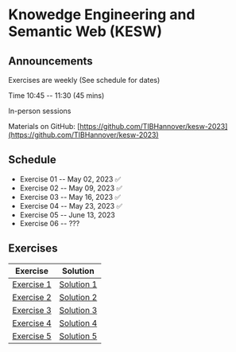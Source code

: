 # Knowedge Engineering and Semantic Web (KESW)


## Announcements
Exercises are weekly (See schedule for dates)

Time 10:45 -- 11:30 (45 mins)

In-person sessions

Materials on GitHub: [https://github.com/TIBHannover/kesw-2023](https://github.com/TIBHannover/kesw-2023)

## Schedule 
* Exercise 01 	    -- May 02, 2023 ✅
* Exercise 02 	    -- May 09, 2023 ✅
* Exercise 03 	    -- May 16, 2023 ✅
* Exercise 04 	    -- May 23, 2023 ✅
* Exercise 05 	    -- June 13, 2023
* Exercise 06 	    -- ???


## Exercises

| Exercise | Solution |
|:--------:|:--------:|
|[Exercise 1](https://tibhannover.github.io/kesw-2023/exercises/Session_01.pdf) | [Solution 1](https://tibhannover.github.io/kesw-2023/solutions/Solution_01.pdf)|
|[Exercise 2](https://tibhannover.github.io/kesw-2023/exercises/Session_02.pdf) | [Solution 2](https://tibhannover.github.io/kesw-2023/solutions/Solution_02.pdf)|
|[Exercise 3](https://tibhannover.github.io/kesw-2023/exercises/Session_03.pdf) | [Solution 3](https://tibhannover.github.io/kesw-2023/solutions/Solution_03.pdf)|
|[Exercise 4](https://tibhannover.github.io/kesw-2023/exercises/Session_04.pdf) | [Solution 4](https://tibhannover.github.io/kesw-2023/solutions/Solution_04.pdf)|
|[Exercise 5](https://tibhannover.github.io/kesw-2023/exercises/Session_05.pdf) | [Solution 5](https://media.giphy.com/media/1naXqFmZMHs6n1EXwe/giphy.gif)|